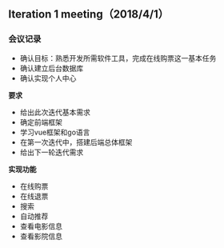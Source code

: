 ## Iteration 1 meeting（2018/4/1）

### 会议记录
- 确认目标：熟悉开发所需软件工具，完成在线购票这一基本任务
- 确认建立后台数据库
- 确认实现个人中心

**要求**
- 给出此次迭代基本需求
- 确定前端框架
- 学习vue框架和go语言
- 在第一次迭代中，搭建后端总体框架
- 给出下一轮迭代需求

**实现功能**
- 在线购票
- 在线退票
- 搜索
- 自动推荐
- 查看电影信息
- 查看影院信息
